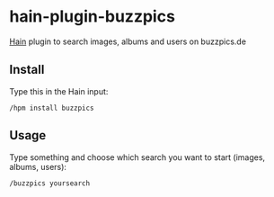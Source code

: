 # hain-plugin-buzzpics
[Hain](https://github.com/appetizermonster/hain) plugin to search images, albums and users on buzzpics.de


## Install

Type this in the Hain input:
```
/hpm install buzzpics
```

## Usage

Type something and choose which search you want to start (images, albums, users):
```
/buzzpics yoursearch
```
